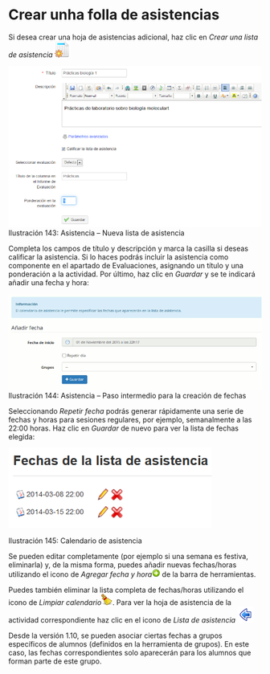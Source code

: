 # Crear unha folla de asistencias

Si desea crear una hoja de asistencias adicional, haz clic en _Crear una lista de asistencia_ ![](../../.gitbook/assets/graphics245%20%284%29.png)

![](../../.gitbook/assets/graficos123%20%282%29.png)Ilustración 143: Asistencia – Nueva lista de asistencia

Completa los campos de título y descripción y marca la casilla si deseas calificar la asistencia. Si lo haces podrás incluir la asistencia como componente en el apartado de Evaluaciones, asignando un título y una ponderación a la actividad. Por último, haz clic en _Guardar_ y se te indicará añadir una fecha y hora:

![](../../.gitbook/assets/graficos124%20%282%29.png)Ilustración 144: Asistencia – Paso intermedio para la creación de fechas

Seleccionando _Repetir fecha_ podrás generar rápidamente una serie de fechas y horas para sesiones regulares, por ejemplo, semanalmente a las 22:00 horas. Haz clic en _Guardar_ de nuevo para ver la lista de fechas elegida:

![](../../.gitbook/assets/graficos74%20%287%29.png)

Ilustración 145: Calendario de asistencia

Se pueden editar completamente \(por ejemplo si una semana es festiva, eliminarla\) y, de la misma forma, puedes añadir nuevas fechas/horas utilizando el icono de _Agregar fecha y hora_![](../../.gitbook/assets/graphics246%20%284%29.png) de la barra de herramientas.

Puedes también eliminar la lista completa de fechas/horas utilizando el icono de _Limpiar calendario_![](../../.gitbook/assets/graphics247%20%284%29.png). Para ver la hoja de asistencia de la actividad correspondiente haz clic en el icono de _Lista de asistencia_ ![](../../.gitbook/assets/graphics250%20%284%29.png)

Desde la versión 1.10, se pueden asociar ciertas fechas a grupos específicos de alumnos \(definidos en la herramienta de grupos\). En este caso, las fechas correspondientes solo aparecerán para los alumnos que forman parte de este grupo.

